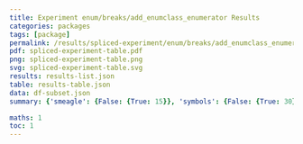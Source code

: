 ```yaml
---
title: Experiment enum/breaks/add_enumclass_enumerator Results
categories: packages
tags: [package]
permalink: /results/spliced-experiment/enum/breaks/add_enumclass_enumerator/
pdf: spliced-experiment-table.pdf
png: spliced-experiment-table.png
svg: spliced-experiment-table.svg
results: results-list.json
table: results-table.json
data: df-subset.json
summary: {'smeagle': {False: {True: 15}}, 'symbols': {False: {True: 30}}, 'libabigail': {False: {False: 15}}, 'abi-laboratory': {False: {True: 15}}}

maths: 1
toc: 1
---
```

